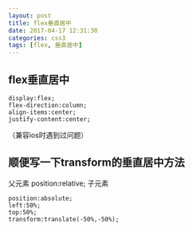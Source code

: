 ```yaml
---
layout: post
title: flex垂直居中
date: 2017-04-17 12:31:30
categories: css3
tags: [flex, 垂直居中]
---
```


## flex垂直居中

	display:flex;
	flex-direction:column;
	align-items:center;
	justify-content:center;

（兼容ios时遇到过问题）
## 顺便写一下transform的垂直居中方法

父元素
	position:relative;
子元素

	position:absolute;
	left:50%;
	top:50%;
	transform:translate(-50%,-50%);
